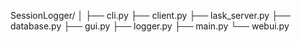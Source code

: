 SessionLogger/
│
├── cli.py
├── client.py
├── lask_server.py
├── database.py
├── gui.py
├── logger.py
├── main.py
└── webui.py
